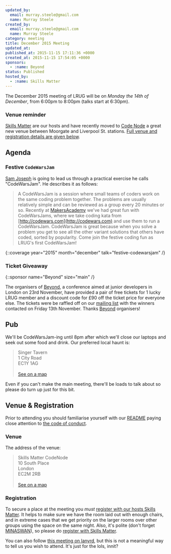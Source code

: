 ```yaml
---
updated_by:
  email: murray.steele@gmail.com
  name: Murray Steele
created_by:
  email: murray.steele@gmail.com
  name: Murray Steele
category: meeting
title: December 2015 Meeting
updated_at:
published_at: 2015-11-15 17:11:36 +0000
created_at: 2015-11-15 17:54:05 +0000
sponsors:
  - :name: Beyond
status: Published
hosted_by:
  - :name: Skills Matter
---
```


The December 2015 meeting of LRUG will be on *Monday the 14th of December*, from 6:00pm to 8:00pm (talks start at 6:30pm).

### Venue reminder

[Skills Matter](http://www.skillsmatter.com) are our hosts and have recently moved to [Code Node](https://skillsmatter.com/locations/264-skills-matter-codenode) a great new venue between Moorgate and Liverpool St. stations.  [Full venue and registration details are given below](#dec15registration).

Agenda
------

### Festive `CodeWarsJam`

[Sam Joseph](https://github.com/tansaku) is going to lead us through a practical exercise he calls "CodeWarsJam".  He describes it as follows:

> A CodeWarsJam is a session where small teams of coders work on the same coding
> problem together.  The problems are usually relatively simple and can be
> reviewed as a group every 20 minutes or so.  Recently at
> [MakersAcademy](http://www.makersacademy.com/) we've had great fun with
> CodeWarsJams, where we take coding kata from [http://codewars.com](http://codewars.com)
> and use them to run a CodeWarsJam.  CodeWarsJam is great because when you
> solve a problem you get to see all the other variant solutions that others
> have coded, sorted by popularity.  Come join the festive coding fun as LRUG's
> first CodeWarsJam!

{::coverage year="2015" month="december" talk="festive-codewarsjam" /}

### Ticket Giveaway

{::sponsor name="Beyond" size="main" /}

The organisers of [Beyond](http://beyondconf.co/), a conference aimed at junior developers in London on 23rd November, have provided a pair of free tickets for 1 lucky LRUG member and a discount code for £90 off the ticket price for everyone else.  The tickets were be raffled off on our [mailing list](/mailing-list) with the winners contacted on Friday 13th November.  Thanks [Beyond](http://beyondconf.co/) organisers!

Pub
---

We'll be CodeWarsJam-ing until 8pm after which we'll close our laptops and seek out some food and drink.  Our preferred local haunt is:

> Singer Tavern<br/>1 City Road<br/>EC1Y 1AG<br/><br/>[See on a map](https://goo.gl/maps/w9kPu)

Even if you can't make the main meeting, there'll be loads to talk about so please do turn up just for this bit.

Venue & Registration <a name="dec15registration">&nbsp;</a>
----------------------------------------------------------

Prior to attending you should familiarise yourself with our [README](http://readme.lrug.org/) paying close attention to [the code of conduct](http://readme.lrug.org/#code-of-conduct).

### Venue

The address of the venue:

> Skills Matter CodeNode<br/>10 South Place<br/>London<br/>EC2M 2RB<br/><br/>[See on a map](https://goo.gl/maps/ONJT4)

### Registration

To secure a place at the meeting you *must* [register with our hosts Skills Matter](https://skillsmatter.com/meetups/7566-london-ruby-usergroup).  It helps to make sure we have the room laid out with enough chairs, and in extreme cases that we get priority on the larger rooms over other groups using the space on the same night.  Also, it's polite (don't forget [MINASWAN](https://en.wikipedia.org/wiki/MINASWAN)), so please do [register with Skills Matter](https://skillsmatter.com/meetups/7566-london-ruby-usergroup).

You can also follow [this meeting on lanyrd](http://lanyrd.com/2015/lrug-december/), but this is not a meaningful way to tell us you wish to attend.  It's just for the lols, innit?
